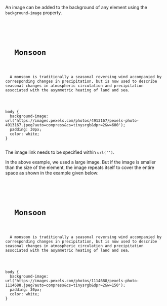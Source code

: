An image can be added to
the background of any element
using the `background-image` property.

<codeblock language="css" type="lesson">
<code>
<panel language="html">
<h1>
  Monsoon
</h1>
<p>
  A monsoon is traditionally a seasonal reversing wind accompanied by corresponding changes in precipitation, but is now used to describe seasonal changes in atmospheric circulation and precipitation associated with the asymmetric heating of land and sea.
</p>
</panel>
<panel language="css">
body {
  background-image: url('https://images.pexels.com/photos/4913167/pexels-photo-4913167.jpeg?auto=compress&cs=tinysrgb&dpr=2&w=600');
  padding: 30px;
  color: white;
}
</panel>
</code>
</codeblock>

The image link needs to be specified within `url('')`.

In the above example, we used a large image.
But if the image is smaller than the size of the element,
the image repeats itself to cover the entire space
as shown in the example given below:

<codeblock language="css" type="lesson">
<code>
<panel language="html">
<h1>
  Monsoon
</h1>
<p>
  A monsoon is traditionally a seasonal reversing wind accompanied by corresponding changes in precipitation, but is now used to describe seasonal changes in atmospheric circulation and precipitation associated with the asymmetric heating of land and sea.
</p>
</panel>
<panel language="css">
body {
  background-image: url('https://images.pexels.com/photos/1114688/pexels-photo-1114688.jpeg?auto=compress&cs=tinysrgb&dpr=2&w=150');
  padding: 30px;
  color: white;
}
</panel>
</code>
</codeblock>